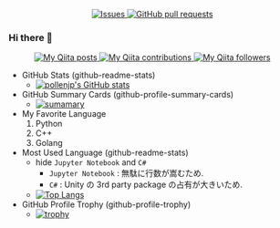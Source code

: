 
<!--
Ref: <https://github.com/anuraghazra/github-readme-stats/blob/f3c39506b2138a2b95ded736d24982c9fcd21b3f/readme.md>
-->
<p align="center">
  <!--
  <a href="https://github.com/pollenjp/pollenjp/actions">
    <img alt="Tests Passing" src="https://github.com/pollenjp/pollenjp/workflows/Test/badge.svg" />
  </a>
  <a href="https://codecov.io/gh/pollenjp/pollenjp">
    <img src="https://codecov.io/gh/pollenjp/pollenjp/branch/master/graph/badge.svg" />
  </a>
  -->
  <a href="https://github.com/pollenjp/pollenjp/issues">
    <img alt="Issues" src="https://img.shields.io/github/issues/pollenjp/pollenjp?color=0088ff" />
  </a>
  <a href="https://github.com/pollenjp/pollenjp/pulls">
    <img alt="GitHub pull requests" src="https://img.shields.io/github/issues-pr/pollenjp/pollenjp?color=0088ff" />
  </a>
</p>

### Hi there 👋

<p align="center">
  <a href="http://qiita.com/pollenjp">
    <img
      alt="My Qiita posts"
      src="https://qiita-badge.apiapi.app/s/pollenjp/posts.svg"
    />
  </a>
  <a href="http://qiita.com/pollenjp">
    <img
      alt="My Qiita contributions"
      src="https://qiita-badge.apiapi.app/s/pollenjp/contributions.svg"
    />
  </a>
  <a href="http://qiita.com/pollenjp">
    <img
      alt="My Qiita followers"
      src="https://qiita-badge.apiapi.app/s/pollenjp/followers.svg"
    />
  </a>
</p>

<!--
**pollenjp/pollenjp** is a ✨ _special_ ✨ repository because its `README.md` (this file) appears on your GitHub profile.

Here are some ideas to get you started:

- 🔭 I’m currently working on ...
- 🌱 I’m currently learning ...
- 👯 I’m looking to collaborate on ...
- 🤔 I’m looking for help with ...
- 💬 Ask me about ...
- 📫 How to reach me: ...
- 😄 Pronouns: ...
- ⚡ Fun fact: ...
-->

- GitHub Stats (github-readme-stats)
  - [![pollenjp's GitHub stats](https://github-readme-stats.vercel.app/api?username=pollenjp&show_icons=true&theme=tokyonight)](https://github.com/anuraghazra/github-readme-stats)
- GitHub Summary Cards (github-profile-summary-cards)
  - [![sumamary](https://github-profile-summary-cards.vercel.app/api/cards/profile-details?username=pollenjp&theme=monokai&.png)](https://github.com/vn7n24fzkq/github-profile-summary-cards)
- My Favorite Language
  1. Python
  1. C++
  1. Golang
- Most Used Language (github-readme-stats)
  - hide `Jupyter Notebook` and `C#`
    - `Jupyter Notebook` : 無駄に行数が嵩むため.
    - `C#` : Unity の 3rd party package の占有が大きいため.
  - [![Top Langs](https://github-readme-stats.vercel.app/api/top-langs/?username=pollenjp&langs_count=20&layout=compact&hide=jupyter%20notebook,c%23)](https://github.com/anuraghazra/github-readme-stats)
- GitHub Profile Trophy (github-profile-trophy)
  - [![trophy](https://github-profile-trophy.vercel.app/?username=pollenjp&theme=onedark&column=4)](https://github.com/ryo-ma/github-profile-trophy)
